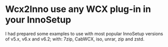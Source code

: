 # Wcx2Inno use any WCX plug-in in your InnoSetup

I had prepared some examples to use with most popular InnoSetup versions of v5.x, v6.x and v6.2;  with: 7zip, CabWCX, iso, unrar, zip and zstd.
